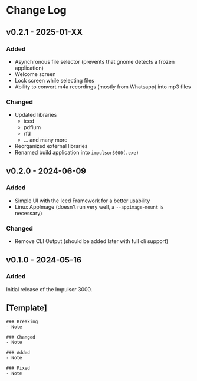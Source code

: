 # Change Log

## v0.2.1 - 2025-01-XX

### Added

- Asynchronous file selector (prevents that gnome detects a frozen application)
- Welcome screen
- Lock screen while selecting files
- Ability to convert m4a recordings (mostly from Whatsapp) into mp3 files

### Changed

- Updated libraries
    - iced
    - pdfium
    - rfd
    - ... and many more
- Reorganized external libraries
- Renamed build application into `impulsor3000(.exe)`

## v0.2.0 - 2024-06-09

### Added

- Simple UI with the Iced Framework for a better usability
- Linux AppImage (doesn't run very well, a `--appimage-mount` is necessary)

### Changed

- Remove CLI Output (should be added later with full cli support)

## v0.1.0 - 2024-05-16

### Added
Initial release of the Impulsor 3000.


## [Template]

```
### Breaking
- Note

### Changed
- Note

### Added
- Note

### Fixed
- Note

```
